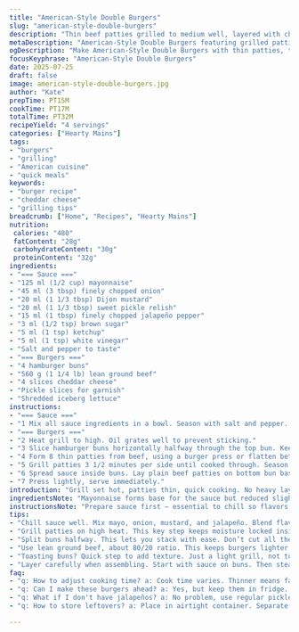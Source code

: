 ```yaml
---
title: "American-Style Double Burgers"
slug: "american-style-double-burgers"
description: "Thin beef patties grilled to medium well, layered with cheese and crisp iceberg lettuce. Tangy dressing with mayo, diced onion, sweet pickle relish, and Dijon mustard replaces some original ingredients. Includes chopped jalapeño instead of cornichons for a mild kick. Buns sliced and toasted, stacked with double beef and sauce layers. Sauce chilled before use, patties grilled on hot grill. Assembly involves layering sauce, beef, pickles, lettuce, and cheese using small sandwich buns. Quick grilling, fifteen minutes total prep and cook time."
metaDescription: "American-Style Double Burgers featuring grilled patties, refreshing sauce, and sharp cheddar cheese. Quick, flavorful cooking method."
ogDescription: "Make American-Style Double Burgers with thin patties, tangy sauce, and crunchy lettuce. Perfect for grilling and quick meals."
focusKeyphrase: "American-Style Double Burgers"
date: 2025-07-25
draft: false
image: american-style-double-burgers.jpg
author: "Kate"
prepTime: PT15M
cookTime: PT17M
totalTime: PT32M
recipeYield: "4 servings"
categories: ["Hearty Mains"]
tags:
- "burgers"
- "grilling"
- "American cuisine"
- "quick meals"
keywords:
- "burger recipe"
- "cheddar cheese"
- "grilling tips"
breadcrumb: ["Home", "Recipes", "Hearty Mains"]
nutrition: 
 calories: "480"
 fatContent: "28g"
 carbohydrateContent: "30g"
 proteinContent: "32g"
ingredients:
- "=== Sauce ==="
- "125 ml (1/2 cup) mayonnaise"
- "45 ml (3 tbsp) finely chopped onion"
- "20 ml (1 1/3 tbsp) Dijon mustard"
- "20 ml (1 1/3 tbsp) sweet pickle relish"
- "15 ml (1 tbsp) finely chopped jalapeño pepper"
- "3 ml (1/2 tsp) brown sugar"
- "5 ml (1 tsp) ketchup"
- "5 ml (1 tsp) white vinegar"
- "Salt and pepper to taste"
- "=== Burgers ==="
- "4 hamburger buns"
- "560 g (1 1/4 lb) lean ground beef"
- "4 slices cheddar cheese"
- "Pickle slices for garnish"
- "Shredded iceberg lettuce"
instructions:
- "=== Sauce ==="
- "1 Mix all sauce ingredients in a bowl. Season with salt and pepper. Cover and chill at least 20 minutes."
- "=== Burgers ==="
- "2 Heat grill to high. Oil grates well to prevent sticking."
- "3 Slice hamburger buns horizontally halfway through the top bun. Keep pieces intact for layering."
- "4 Form 8 thin patties from beef, using a burger press or flatten between plastic sheets."
- "5 Grill patties 3 1/2 minutes per side until cooked through. Season with salt and pepper during cooking. One minute before done place cheese on 4 patties. Grill buns briefly to toast."
- "6 Spread sauce inside buns. Lay plain beef patties on bottom bun base. Add pickle slices. Place sliced top bun pieces (crumb side down). Add sauce again. Layer lettuce then cheese-topped patties. Cap with bun top."
- "7 Press lightly, serve immediately."
introduction: "Grill set hot, patties thin, quick cooking. No heavy layers. Sauce, mayo mix, a bit of spice from jalapeño, not the usual pickles. Onion chopped fine, mustard swapped in for tang. Meat shaped flat, eight pans, so the grill cooks evenly. Buns sliced halfway, keeps structure but lets you stack better. Cheese melts at end, small assembly dance with layers of meat, sauce, lettuce, more sauce. Simple but layered. The grill time just shy of usual, little less than 17 minutes for all. Burger stack with some zip and tang, no fuss. Eat messy or neat, your call. Classic meet new, buns soft and warm, toppings cold and crisp. "
ingredientsNote: "Mayonnaise forms base for the sauce but reduced slightly to accommodate stronger Dijon mustard for tang. Onion chopped finely releases flavor into sauce smoothly without chunks. Jalapeño offers mild heat, balancing against sweetness of relish and sugar, replacing some crunch and acidity from original pickles. Brown sugar moderated to avoid overpowering sweet. Ground beef leaner, a bit lighter, shaping thin patties allows fast grilling, less fat drip but keeps juiciness. Buns sliced halfway for layering double beef with sauce between, mimicking Big Mac style but easier handling. Cheese changed to cheddar for sharper bite. Sauce chills to marry flavors well before assembly."
instructionsNote: "Prepare sauce first — essential to chill so flavors blend. Grill preheated oil strong, keeps thin patties from sticking. Buns sliced horizontally only at top for layered effect, not fully halved, prevents buns from falling apart. Flatten patties thin, uniform size means even cook. Grill patties on hot grates 3½ minutes per side, timed closely to hold shape and moisture. Place cheese last minute so it melts but doesn't burn. Toast buns lightly, just enough for texture. Assembly in stages: base bun, sauce, plain patty, pickles, half-top bun piece, sauce again, lettuce, cheese patty, final top bun. Press slightly to compress layers and make eating easier."
tips:
- "Chill sauce well. Mix mayo, onion, mustard, and jalapeño. Blend flavors together for more depth. Let sit minimum 20 minutes. Marry tastes. Avoid rushing this step. Sauce brings a punch."
- "Grill patties on high heat. This key step keeps moisture locked inside. Season with salt and pepper each side. Keep timing close. Thin cooks fast, almost 3½ minutes each side. Watch closely."
- "Split buns halfway. This lets you stack with ease. Don’t cut all the way through. Makes for better structure. Keeps ingredients in. Tasty layers must hold together."
- "Use lean ground beef, about 80/20 ratio. This keeps burgers lighter. Thinner patties cook faster. Less fat drips, but maintain juiciness. Make sure patties are uniform size."
- "Toasting buns? Quick step to add texture. Just a light grill, not too long. You don't want them too crispy or burnt. It’s all about balance."
- "Layer carefully when assembling. Start with sauce on buns. Then steak and pickles. Create that little sandwich art. Keeps everything inside and flavors meld well. Final touch? Press gently."
faq:
- "q: How to adjust cooking time? a: Cook time varies. Thinner means faster. Around 7 minutes total. Or until internal temp hits 160F. Monitor grill closely."
- "q: Can I make these burgers ahead? a: Yes, but keep them in fridge. Cook patties same day. Assemble just before serving. Sauce stored well. Just mix before use."
- "q: What if I don't have jalapeños? a: No problem, use regular pickles instead. Mild flavor missing but still tasty. Or try other peppers for something different."
- "q: How to store leftovers? a: Place in airtight container. Separate patties and buns. They last 3 days max in fridge. Reheat gently, or grill again."

---
```

